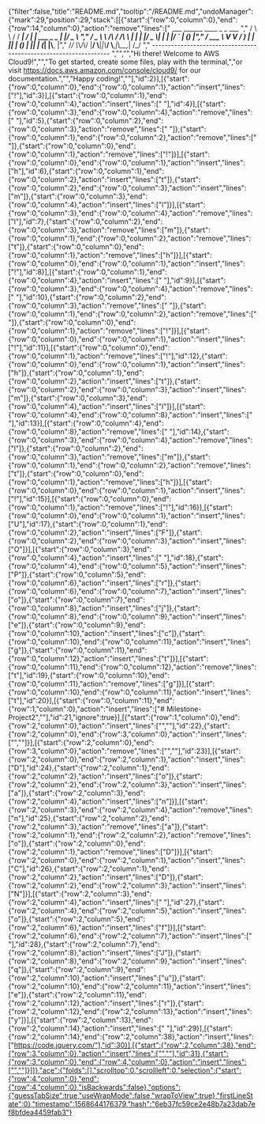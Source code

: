 {"filter":false,"title":"README.md","tooltip":"/README.md","undoManager":{"mark":29,"position":29,"stack":[[{"start":{"row":0,"column":0},"end":{"row":14,"column":0},"action":"remove","lines":["         ___        ______     ____ _                 _  ___  ","        / \\ \\      / / ___|   / ___| | ___  _   _  __| |/ _ \\ ","       / _ \\ \\ /\\ / /\\___ \\  | |   | |/ _ \\| | | |/ _` | (_) |","      / ___ \\ V  V /  ___) | | |___| | (_) | |_| | (_| |\\__, |","     /_/   \\_\\_/\\_/  |____/   \\____|_|\\___/ \\__,_|\\__,_|  /_/ "," ----------------------------------------------------------------- ","","","Hi there! Welcome to AWS Cloud9!","","To get started, create some files, play with the terminal,","or visit https://docs.aws.amazon.com/console/cloud9/ for our documentation.","","Happy coding!",""],"id":2}],[{"start":{"row":0,"column":0},"end":{"row":0,"column":1},"action":"insert","lines":["!"],"id":3}],[{"start":{"row":0,"column":1},"end":{"row":0,"column":4},"action":"insert","lines":["   "],"id":4}],[{"start":{"row":0,"column":3},"end":{"row":0,"column":4},"action":"remove","lines":[" "],"id":5},{"start":{"row":0,"column":2},"end":{"row":0,"column":3},"action":"remove","lines":[" "]},{"start":{"row":0,"column":1},"end":{"row":0,"column":2},"action":"remove","lines":[" "]},{"start":{"row":0,"column":0},"end":{"row":0,"column":1},"action":"remove","lines":["!"]}],[{"start":{"row":0,"column":0},"end":{"row":0,"column":1},"action":"insert","lines":["h"],"id":6},{"start":{"row":0,"column":1},"end":{"row":0,"column":2},"action":"insert","lines":["t"]},{"start":{"row":0,"column":2},"end":{"row":0,"column":3},"action":"insert","lines":["m"]},{"start":{"row":0,"column":3},"end":{"row":0,"column":4},"action":"insert","lines":["l"]}],[{"start":{"row":0,"column":3},"end":{"row":0,"column":4},"action":"remove","lines":["l"],"id":7},{"start":{"row":0,"column":2},"end":{"row":0,"column":3},"action":"remove","lines":["m"]},{"start":{"row":0,"column":1},"end":{"row":0,"column":2},"action":"remove","lines":["t"]},{"start":{"row":0,"column":0},"end":{"row":0,"column":1},"action":"remove","lines":["h"]}],[{"start":{"row":0,"column":0},"end":{"row":0,"column":1},"action":"insert","lines":["!"],"id":8}],[{"start":{"row":0,"column":1},"end":{"row":0,"column":4},"action":"insert","lines":["   "],"id":9}],[{"start":{"row":0,"column":3},"end":{"row":0,"column":4},"action":"remove","lines":[" "],"id":10},{"start":{"row":0,"column":2},"end":{"row":0,"column":3},"action":"remove","lines":[" "]},{"start":{"row":0,"column":1},"end":{"row":0,"column":2},"action":"remove","lines":[" "]},{"start":{"row":0,"column":0},"end":{"row":0,"column":1},"action":"remove","lines":["!"]}],[{"start":{"row":0,"column":0},"end":{"row":0,"column":1},"action":"insert","lines":["!"],"id":11}],[{"start":{"row":0,"column":0},"end":{"row":0,"column":1},"action":"remove","lines":["!"],"id":12},{"start":{"row":0,"column":0},"end":{"row":0,"column":1},"action":"insert","lines":["h"]},{"start":{"row":0,"column":1},"end":{"row":0,"column":2},"action":"insert","lines":["t"]},{"start":{"row":0,"column":2},"end":{"row":0,"column":3},"action":"insert","lines":["m"]},{"start":{"row":0,"column":3},"end":{"row":0,"column":4},"action":"insert","lines":["l"]}],[{"start":{"row":0,"column":4},"end":{"row":0,"column":8},"action":"insert","lines":["    "],"id":13}],[{"start":{"row":0,"column":4},"end":{"row":0,"column":8},"action":"remove","lines":["    "],"id":14},{"start":{"row":0,"column":3},"end":{"row":0,"column":4},"action":"remove","lines":["l"]},{"start":{"row":0,"column":2},"end":{"row":0,"column":3},"action":"remove","lines":["m"]},{"start":{"row":0,"column":1},"end":{"row":0,"column":2},"action":"remove","lines":["t"]},{"start":{"row":0,"column":0},"end":{"row":0,"column":1},"action":"remove","lines":["h"]}],[{"start":{"row":0,"column":0},"end":{"row":0,"column":1},"action":"insert","lines":["!"],"id":15}],[{"start":{"row":0,"column":0},"end":{"row":0,"column":1},"action":"remove","lines":["!"],"id":16}],[{"start":{"row":0,"column":0},"end":{"row":0,"column":1},"action":"insert","lines":["U"],"id":17},{"start":{"row":0,"column":1},"end":{"row":0,"column":2},"action":"insert","lines":["F"]},{"start":{"row":0,"column":2},"end":{"row":0,"column":3},"action":"insert","lines":["O"]}],[{"start":{"row":0,"column":3},"end":{"row":0,"column":4},"action":"insert","lines":[" "],"id":18},{"start":{"row":0,"column":4},"end":{"row":0,"column":5},"action":"insert","lines":["P"]},{"start":{"row":0,"column":5},"end":{"row":0,"column":6},"action":"insert","lines":["r"]},{"start":{"row":0,"column":6},"end":{"row":0,"column":7},"action":"insert","lines":["o"]},{"start":{"row":0,"column":7},"end":{"row":0,"column":8},"action":"insert","lines":["j"]},{"start":{"row":0,"column":8},"end":{"row":0,"column":9},"action":"insert","lines":["e"]},{"start":{"row":0,"column":9},"end":{"row":0,"column":10},"action":"insert","lines":["c"]},{"start":{"row":0,"column":10},"end":{"row":0,"column":11},"action":"insert","lines":["g"]},{"start":{"row":0,"column":11},"end":{"row":0,"column":12},"action":"insert","lines":["t"]}],[{"start":{"row":0,"column":11},"end":{"row":0,"column":12},"action":"remove","lines":["t"],"id":19},{"start":{"row":0,"column":10},"end":{"row":0,"column":11},"action":"remove","lines":["g"]}],[{"start":{"row":0,"column":10},"end":{"row":0,"column":11},"action":"insert","lines":["t"],"id":20}],[{"start":{"row":0,"column":11},"end":{"row":1,"column":0},"action":"insert","lines":["# Milestone-Project2",""],"id":21,"ignore":true}],[{"start":{"row":1,"column":0},"end":{"row":2,"column":0},"action":"insert","lines":["",""],"id":22},{"start":{"row":2,"column":0},"end":{"row":3,"column":0},"action":"insert","lines":["",""]}],[{"start":{"row":2,"column":0},"end":{"row":3,"column":0},"action":"remove","lines":["",""],"id":23}],[{"start":{"row":2,"column":0},"end":{"row":2,"column":1},"action":"insert","lines":["D"],"id":24},{"start":{"row":2,"column":1},"end":{"row":2,"column":2},"action":"insert","lines":["o"]},{"start":{"row":2,"column":2},"end":{"row":2,"column":3},"action":"insert","lines":["a"]},{"start":{"row":2,"column":3},"end":{"row":2,"column":4},"action":"insert","lines":["n"]}],[{"start":{"row":2,"column":3},"end":{"row":2,"column":4},"action":"remove","lines":["n"],"id":25},{"start":{"row":2,"column":2},"end":{"row":2,"column":3},"action":"remove","lines":["a"]},{"start":{"row":2,"column":1},"end":{"row":2,"column":2},"action":"remove","lines":["o"]},{"start":{"row":2,"column":0},"end":{"row":2,"column":1},"action":"remove","lines":["D"]}],[{"start":{"row":2,"column":0},"end":{"row":2,"column":1},"action":"insert","lines":["C"],"id":26},{"start":{"row":2,"column":1},"end":{"row":2,"column":2},"action":"insert","lines":["D"]},{"start":{"row":2,"column":2},"end":{"row":2,"column":3},"action":"insert","lines":["N"]}],[{"start":{"row":2,"column":3},"end":{"row":2,"column":4},"action":"insert","lines":[" "],"id":27},{"start":{"row":2,"column":4},"end":{"row":2,"column":5},"action":"insert","lines":["o"]},{"start":{"row":2,"column":5},"end":{"row":2,"column":6},"action":"insert","lines":["f"]}],[{"start":{"row":2,"column":6},"end":{"row":2,"column":7},"action":"insert","lines":[" "],"id":28},{"start":{"row":2,"column":7},"end":{"row":2,"column":8},"action":"insert","lines":["J"]},{"start":{"row":2,"column":8},"end":{"row":2,"column":9},"action":"insert","lines":["q"]},{"start":{"row":2,"column":9},"end":{"row":2,"column":10},"action":"insert","lines":["u"]},{"start":{"row":2,"column":10},"end":{"row":2,"column":11},"action":"insert","lines":["e"]},{"start":{"row":2,"column":11},"end":{"row":2,"column":12},"action":"insert","lines":["r"]},{"start":{"row":2,"column":12},"end":{"row":2,"column":13},"action":"insert","lines":["y"]}],[{"start":{"row":2,"column":13},"end":{"row":2,"column":14},"action":"insert","lines":[" "],"id":29}],[{"start":{"row":2,"column":14},"end":{"row":2,"column":38},"action":"insert","lines":["https://code.jquery.com/"],"id":30}],[{"start":{"row":2,"column":38},"end":{"row":3,"column":0},"action":"insert","lines":["",""],"id":31},{"start":{"row":3,"column":0},"end":{"row":4,"column":0},"action":"insert","lines":["",""]}]]},"ace":{"folds":[],"scrolltop":0,"scrollleft":0,"selection":{"start":{"row":4,"column":0},"end":{"row":4,"column":0},"isBackwards":false},"options":{"guessTabSize":true,"useWrapMode":false,"wrapToView":true},"firstLineState":0},"timestamp":1568644176379,"hash":"6eb37fc59ce2e48b7a23dab7ef8bfdea4459fab3"}